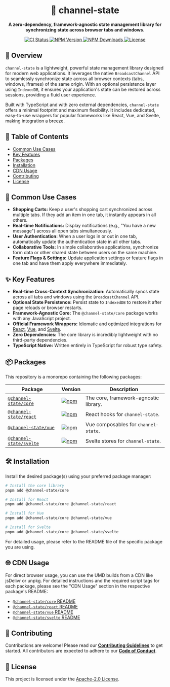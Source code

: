 <h1 align="center">📢 channel-state</h1>

<p align="center">
  <strong>A zero-dependency, framework-agnostic state management library for synchronizing state across browser tabs and windows.</strong>
</p>

<p align="center">
  <a href="https://github.com/ronny1020/channel-state/actions/workflows/ci.yml">
    <img src="https://github.com/ronny1020/channel-state/actions/workflows/ci.yml/badge.svg" alt="CI Status" />
  </a>
  <a href="https://www.npmjs.com/package/@channel-state/core">
    <img src="https://img.shields.io/npm/v/@channel-state/core.svg" alt="NPM Version" />
  </a>
  <a href="https://www.npmjs.com/package/@channel-state/core">
    <img src="https://img.shields.io/npm/dm/@channel-state/core.svg" alt="NPM Downloads" />
  </a>
  <a href="https://github.com/ronny1020/channel-state/blob/main/LICENSE">
    <img src="https://img.shields.io/npm/l/@channel-state/core?label=license&color=blue" alt="License" />
  </a>
</p>

## 📖 Overview

`channel-state` is a lightweight, powerful state management library designed for modern web applications. It leverages the native `BroadcastChannel` API to seamlessly synchronize state across all browser contexts (tabs, windows, iframes) of the same origin. With an optional persistence layer using `IndexedDB`, it ensures your application's state can be restored across sessions, providing a fluid user experience.

Built with TypeScript and with zero external dependencies, `channel-state` offers a minimal footprint and maximum flexibility. It includes dedicated, easy-to-use wrappers for popular frameworks like React, Vue, and Svelte, making integration a breeze.

## 📑 Table of Contents

- [Common Use Cases](#-common-use-cases)
- [Key Features](#-key-features)
- [Packages](#-packages)
- [Installation](#-installation)
- [CDN Usage](#cdn-usage)
- [Contributing](#-contributing)
- [License](#-license)

## 🎯 Common Use Cases

- **Shopping Carts:** Keep a user's shopping cart synchronized across multiple tabs. If they add an item in one tab, it instantly appears in all others.
- **Real-time Notifications:** Display notifications (e.g., "You have a new message") across all open tabs simultaneously.
- **User Authentication:** When a user logs in or out in one tab, automatically update the authentication state in all other tabs.
- **Collaborative Tools:** In simple collaborative applications, synchronize form data or other shared state between users on the same machine.
- **Feature Flags & Settings:** Update application settings or feature flags in one tab and have them apply everywhere immediately.

## ✨ Key Features

- **Real-time Cross-Context Synchronization:** Automatically syncs state across all tabs and windows using the `BroadcastChannel` API.
- **Optional State Persistence:** Persist state to `IndexedDB` to restore it after page reloads or browser restarts.
- **Framework-Agnostic Core:** The `@channel-state/core` package works with any JavaScript project.
- **Official Framework Wrappers:** Idiomatic and optimized integrations for [React](./packages/react/), [Vue](./packages/vue/), and [Svelte](./packages/svelte/).
- **Zero Dependencies:** The core library is incredibly lightweight with no third-party dependencies.
- **TypeScript Native:** Written entirely in TypeScript for robust type safety.

## 📦 Packages

This repository is a monorepo containing the following packages:

| Package                                       | Version                                                                                                               | Description                           |
| --------------------------------------------- | --------------------------------------------------------------------------------------------------------------------- | ------------------------------------- |
| [`@channel-state/core`](./packages/core/)     | [![npm](https://img.shields.io/npm/v/@channel-state/core.svg)](https://www.npmjs.com/package/@channel-state/core)     | The core, framework-agnostic library. |
| [`@channel-state/react`](./packages/react/)   | [![npm](https://img.shields.io/npm/v/@channel-state/react.svg)](https://www.npmjs.com/package/@channel-state/react)   | React hooks for `channel-state`.      |
| [`@channel-state/vue`](./packages/vue/)       | [![npm](https://img.shields.io/npm/v/@channel-state/vue.svg)](https://www.npmjs.com/package/@channel-state/vue)       | Vue composables for `channel-state`.  |
| [`@channel-state/svelte`](./packages/svelte/) | [![npm](https://img.shields.io/npm/v/@channel-state/svelte.svg)](https://www.npmjs.com/package/@channel-state/svelte) | Svelte stores for `channel-state`.    |

## 🛠️ Installation

Install the desired package(s) using your preferred package manager:

```bash
# Install the core library
pnpm add @channel-state/core

# Install for React
pnpm add @channel-state/core @channel-state/react

# Install for Vue
pnpm add @channel-state/core @channel-state/vue

# Install for Svelte
pnpm add @channel-state/core @channel-state/svelte
```

For detailed usage, please refer to the README file of the specific package you are using.

## 🌐 CDN Usage

For direct browser usage, you can use the UMD builds from a CDN like jsDelivr or unpkg. For detailed instructions and the required script tags for each package, please see the "CDN Usage" section in the respective package's README:

- [`@channel-state/core` README](./packages/core/README.md#cdn-usage)
- [`@channel-state/react` README](./packages/react/README.md#cdn-usage)
- [`@channel-state/vue` README](./packages/vue/README.md#cdn-usage)
- [`@channel-state/svelte` README](./packages/svelte/README.md#cdn-usage)

## 🤝 Contributing

Contributions are welcome! Please read our [**Contributing Guidelines**](./CONTRIBUTING.md) to get started. All contributors are expected to adhere to our [**Code of Conduct**](./CODE_OF_CONDUCT.md).

## 📜 License

This project is licensed under the [Apache-2.0 License](https://github.com/ronny1020/channel-state/blob/main/LICENSE).
